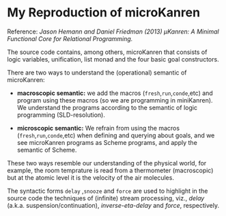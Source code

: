 # My Reproduction of microKanren

Reference:
_Jason Hemann and Daniel Friedman (2013) µKanren: A Minimal Functional Core for Relational Programming._ 

The source code contains, among others, microKanren that consists of logic variables, unification, list monad and the four basic goal constructors. 

There are two ways to understand the (operational) semantic of microKanren: 

- __macroscopic semantic:__ we add the macros (`fresh`,`run`,`conde`,etc) and program using these macros (so we are programming in miniKanren). We understand the programs according to the semantic of logic programming (SLD-resolution). 

- __microscopic semantic:__ We refrain from using the macros (`fresh`,`run`,`conde`,etc) when defining and querying about goals, and we see microKanren programs as Scheme programs, and apply the semantic of Scheme.

These two ways resemble our understanding of the physical world, for example, the room temprature is read from a thermometer (macroscopic) but at the atomic level it is the velocity of the air molecules.


The syntactic forms `delay` ,`snooze` and `force` are used to highlight in the source code the techniques of (infinite) stream processing, viz., _delay_ (a.k.a. suspension/continuation), _inverse-eta-delay_ and _force_, respectively.




